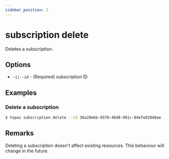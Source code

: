 ```yaml
---
sidebar_position: 2
---
```


# subscription delete

Deletes a subscription.

## Options
* `-i|--id` - (Required) subscription ID

## Examples

### Delete a subscription
```bash
$ topaz subscription delete --id 36a28ebb-9370-46d8-981c-84efe02048ae
```

## Remarks
Deleting a subscription doesn't affect existing resources. This behaviour will change in the future.